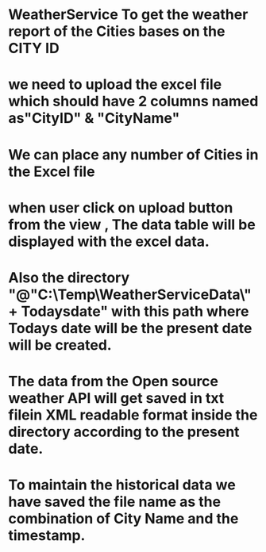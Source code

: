 # WeatherService To get the weather report of the Cities bases on the CITY ID
# we need to upload the excel file which should have 2 columns named as"CityID" & "CityName"
# We can place any number of Cities in the Excel file 
# when user click on upload button from the view , The data table will be displayed with the excel data.
# Also the directory "@"C:\\Temp\WeatherServiceData\\" + Todaysdate" with this path where Todays date will be the present date will be created.
# The data from the Open source weather API will get saved in txt filein XML readable format inside the directory according to the present date.
# To maintain the historical data we have saved the file name as the combination of City Name and the timestamp.

